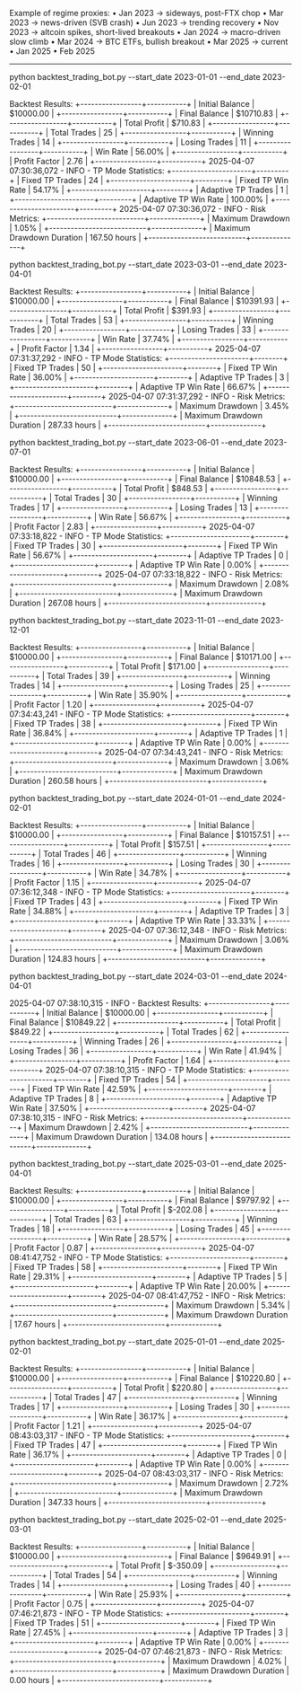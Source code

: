 Example of regime proxies:
	•	Jan 2023 → sideways, post-FTX chop
	•	Mar 2023 → news-driven (SVB crash)
	•	Jun 2023 → trending recovery
	•	Nov 2023 → altcoin spikes, short-lived breakouts
	•	Jan 2024 → macro-driven slow climb
	•	Mar 2024 → BTC ETFs, bullish breakout
	•	Mar 2025 → current
	•   Jan 2025
	•   Feb 2025

----

python backtest_trading_bot.py --start_date 2023-01-01 --end_date 2023-02-01

Backtest Results:
+-----------------+-----------+
| Initial Balance | $10000.00 |
+-----------------+-----------+
| Final Balance   | $10710.83 |
+-----------------+-----------+
| Total Profit    | $710.83   |
+-----------------+-----------+
| Total Trades    | 25        |
+-----------------+-----------+
| Winning Trades  | 14        |
+-----------------+-----------+
| Losing Trades   | 11        |
+-----------------+-----------+
| Win Rate        | 56.00%    |
+-----------------+-----------+
| Profit Factor   | 2.76      |
+-----------------+-----------+
2025-04-07 07:30:36,072 - INFO - 
TP Mode Statistics:
+----------------------+---------+
| Fixed TP Trades      | 24      |
+----------------------+---------+
| Fixed TP Win Rate    | 54.17%  |
+----------------------+---------+
| Adaptive TP Trades   | 1       |
+----------------------+---------+
| Adaptive TP Win Rate | 100.00% |
+----------------------+---------+
2025-04-07 07:30:36,072 - INFO - 
Risk Metrics:
+---------------------------+--------------+
| Maximum Drawdown          | 1.05%        |
+---------------------------+--------------+
| Maximum Drawdown Duration | 167.50 hours |
+---------------------------+--------------+


python backtest_trading_bot.py --start_date 2023-03-01 --end_date 2023-04-01

Backtest Results:
+-----------------+-----------+
| Initial Balance | $10000.00 |
+-----------------+-----------+
| Final Balance   | $10391.93 |
+-----------------+-----------+
| Total Profit    | $391.93   |
+-----------------+-----------+
| Total Trades    | 53        |
+-----------------+-----------+
| Winning Trades  | 20        |
+-----------------+-----------+
| Losing Trades   | 33        |
+-----------------+-----------+
| Win Rate        | 37.74%    |
+-----------------+-----------+
| Profit Factor   | 1.34      |
+-----------------+-----------+
2025-04-07 07:31:37,292 - INFO - 
TP Mode Statistics:
+----------------------+--------+
| Fixed TP Trades      | 50     |
+----------------------+--------+
| Fixed TP Win Rate    | 36.00% |
+----------------------+--------+
| Adaptive TP Trades   | 3      |
+----------------------+--------+
| Adaptive TP Win Rate | 66.67% |
+----------------------+--------+
2025-04-07 07:31:37,292 - INFO - 
Risk Metrics:
+---------------------------+--------------+
| Maximum Drawdown          | 3.45%        |
+---------------------------+--------------+
| Maximum Drawdown Duration | 287.33 hours |
+---------------------------+--------------+


python backtest_trading_bot.py --start_date 2023-06-01 --end_date 2023-07-01

Backtest Results:
+-----------------+-----------+
| Initial Balance | $10000.00 |
+-----------------+-----------+
| Final Balance   | $10848.53 |
+-----------------+-----------+
| Total Profit    | $848.53   |
+-----------------+-----------+
| Total Trades    | 30        |
+-----------------+-----------+
| Winning Trades  | 17        |
+-----------------+-----------+
| Losing Trades   | 13        |
+-----------------+-----------+
| Win Rate        | 56.67%    |
+-----------------+-----------+
| Profit Factor   | 2.83      |
+-----------------+-----------+
2025-04-07 07:33:18,822 - INFO - 
TP Mode Statistics:
+----------------------+--------+
| Fixed TP Trades      | 30     |
+----------------------+--------+
| Fixed TP Win Rate    | 56.67% |
+----------------------+--------+
| Adaptive TP Trades   | 0      |
+----------------------+--------+
| Adaptive TP Win Rate | 0.00%  |
+----------------------+--------+
2025-04-07 07:33:18,822 - INFO - 
Risk Metrics:
+---------------------------+--------------+
| Maximum Drawdown          | 2.08%        |
+---------------------------+--------------+
| Maximum Drawdown Duration | 267.08 hours |
+---------------------------+--------------+


python backtest_trading_bot.py --start_date 2023-11-01 --end_date 2023-12-01

Backtest Results:
+-----------------+-----------+
| Initial Balance | $10000.00 |
+-----------------+-----------+
| Final Balance   | $10171.00 |
+-----------------+-----------+
| Total Profit    | $171.00   |
+-----------------+-----------+
| Total Trades    | 39        |
+-----------------+-----------+
| Winning Trades  | 14        |
+-----------------+-----------+
| Losing Trades   | 25        |
+-----------------+-----------+
| Win Rate        | 35.90%    |
+-----------------+-----------+
| Profit Factor   | 1.20      |
+-----------------+-----------+
2025-04-07 07:34:43,241 - INFO - 
TP Mode Statistics:
+----------------------+--------+
| Fixed TP Trades      | 38     |
+----------------------+--------+
| Fixed TP Win Rate    | 36.84% |
+----------------------+--------+
| Adaptive TP Trades   | 1      |
+----------------------+--------+
| Adaptive TP Win Rate | 0.00%  |
+----------------------+--------+
2025-04-07 07:34:43,241 - INFO - 
Risk Metrics:
+---------------------------+--------------+
| Maximum Drawdown          | 3.06%        |
+---------------------------+--------------+
| Maximum Drawdown Duration | 260.58 hours |
+---------------------------+--------------+


python backtest_trading_bot.py --start_date 2024-01-01 --end_date 2024-02-01

Backtest Results:
+-----------------+-----------+
| Initial Balance | $10000.00 |
+-----------------+-----------+
| Final Balance   | $10157.51 |
+-----------------+-----------+
| Total Profit    | $157.51   |
+-----------------+-----------+
| Total Trades    | 46        |
+-----------------+-----------+
| Winning Trades  | 16        |
+-----------------+-----------+
| Losing Trades   | 30        |
+-----------------+-----------+
| Win Rate        | 34.78%    |
+-----------------+-----------+
| Profit Factor   | 1.15      |
+-----------------+-----------+
2025-04-07 07:36:12,348 - INFO - 
TP Mode Statistics:
+----------------------+--------+
| Fixed TP Trades      | 43     |
+----------------------+--------+
| Fixed TP Win Rate    | 34.88% |
+----------------------+--------+
| Adaptive TP Trades   | 3      |
+----------------------+--------+
| Adaptive TP Win Rate | 33.33% |
+----------------------+--------+
2025-04-07 07:36:12,348 - INFO - 
Risk Metrics:
+---------------------------+--------------+
| Maximum Drawdown          | 3.06%        |
+---------------------------+--------------+
| Maximum Drawdown Duration | 124.83 hours |
+---------------------------+--------------+


python backtest_trading_bot.py --start_date 2024-03-01 --end_date 2024-04-01

2025-04-07 07:38:10,315 - INFO - 
Backtest Results:
+-----------------+-----------+
| Initial Balance | $10000.00 |
+-----------------+-----------+
| Final Balance   | $10849.22 |
+-----------------+-----------+
| Total Profit    | $849.22   |
+-----------------+-----------+
| Total Trades    | 62        |
+-----------------+-----------+
| Winning Trades  | 26        |
+-----------------+-----------+
| Losing Trades   | 36        |
+-----------------+-----------+
| Win Rate        | 41.94%    |
+-----------------+-----------+
| Profit Factor   | 1.64      |
+-----------------+-----------+
2025-04-07 07:38:10,315 - INFO - 
TP Mode Statistics:
+----------------------+--------+
| Fixed TP Trades      | 54     |
+----------------------+--------+
| Fixed TP Win Rate    | 42.59% |
+----------------------+--------+
| Adaptive TP Trades   | 8      |
+----------------------+--------+
| Adaptive TP Win Rate | 37.50% |
+----------------------+--------+
2025-04-07 07:38:10,315 - INFO - 
Risk Metrics:
+---------------------------+--------------+
| Maximum Drawdown          | 2.42%        |
+---------------------------+--------------+
| Maximum Drawdown Duration | 134.08 hours |
+---------------------------+--------------+


python backtest_trading_bot.py --start_date 2025-03-01 --end_date 2025-04-01

Backtest Results:
+-----------------+-----------+
| Initial Balance | $10000.00 |
+-----------------+-----------+
| Final Balance   | $9797.92  |
+-----------------+-----------+
| Total Profit    | $-202.08  |
+-----------------+-----------+
| Total Trades    | 63        |
+-----------------+-----------+
| Winning Trades  | 18        |
+-----------------+-----------+
| Losing Trades   | 45        |
+-----------------+-----------+
| Win Rate        | 28.57%    |
+-----------------+-----------+
| Profit Factor   | 0.87      |
+-----------------+-----------+
2025-04-07 08:41:47,752 - INFO - 
TP Mode Statistics:
+----------------------+--------+
| Fixed TP Trades      | 58     |
+----------------------+--------+
| Fixed TP Win Rate    | 29.31% |
+----------------------+--------+
| Adaptive TP Trades   | 5      |
+----------------------+--------+
| Adaptive TP Win Rate | 20.00% |
+----------------------+--------+
2025-04-07 08:41:47,752 - INFO - 
Risk Metrics:
+---------------------------+-------------+
| Maximum Drawdown          | 5.34%       |
+---------------------------+-------------+
| Maximum Drawdown Duration | 17.67 hours |
+---------------------------+-------------+



python backtest_trading_bot.py --start_date 2025-01-01 --end_date 2025-02-01

Backtest Results:
+-----------------+-----------+
| Initial Balance | $10000.00 |
+-----------------+-----------+
| Final Balance   | $10220.80 |
+-----------------+-----------+
| Total Profit    | $220.80   |
+-----------------+-----------+
| Total Trades    | 47        |
+-----------------+-----------+
| Winning Trades  | 17        |
+-----------------+-----------+
| Losing Trades   | 30        |
+-----------------+-----------+
| Win Rate        | 36.17%    |
+-----------------+-----------+
| Profit Factor   | 1.21      |
+-----------------+-----------+
2025-04-07 08:43:03,317 - INFO - 
TP Mode Statistics:
+----------------------+--------+
| Fixed TP Trades      | 47     |
+----------------------+--------+
| Fixed TP Win Rate    | 36.17% |
+----------------------+--------+
| Adaptive TP Trades   | 0      |
+----------------------+--------+
| Adaptive TP Win Rate | 0.00%  |
+----------------------+--------+
2025-04-07 08:43:03,317 - INFO - 
Risk Metrics:
+---------------------------+--------------+
| Maximum Drawdown          | 2.72%        |
+---------------------------+--------------+
| Maximum Drawdown Duration | 347.33 hours |
+---------------------------+--------------+



python backtest_trading_bot.py --start_date 2025-02-01 --end_date 2025-03-01

Backtest Results:
+-----------------+-----------+
| Initial Balance | $10000.00 |
+-----------------+-----------+
| Final Balance   | $9649.91  |
+-----------------+-----------+
| Total Profit    | $-350.09  |
+-----------------+-----------+
| Total Trades    | 54        |
+-----------------+-----------+
| Winning Trades  | 14        |
+-----------------+-----------+
| Losing Trades   | 40        |
+-----------------+-----------+
| Win Rate        | 25.93%    |
+-----------------+-----------+
| Profit Factor   | 0.75      |
+-----------------+-----------+
2025-04-07 07:46:21,873 - INFO - 
TP Mode Statistics:
+----------------------+--------+
| Fixed TP Trades      | 51     |
+----------------------+--------+
| Fixed TP Win Rate    | 27.45% |
+----------------------+--------+
| Adaptive TP Trades   | 3      |
+----------------------+--------+
| Adaptive TP Win Rate | 0.00%  |
+----------------------+--------+
2025-04-07 07:46:21,873 - INFO - 
Risk Metrics:
+---------------------------+------------+
| Maximum Drawdown          | 4.02%      |
+---------------------------+------------+
| Maximum Drawdown Duration | 0.00 hours |
+---------------------------+------------+

